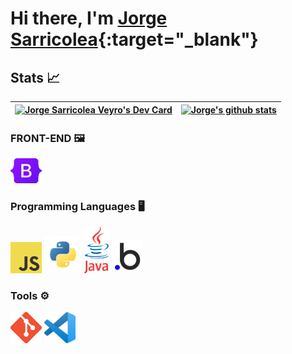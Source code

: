 # Hi there, I'm [Jorge Sarricolea](https://jorgesarricolea.com){:target="_blank"}

## Stats 📈

|<a href="https://app.daily.dev/JorgeSarricolea"><img src="https://api.daily.dev/devcards/69d7ee7a06a2499fb3da34a94117f982.png?r=b4n" width="400" alt="Jorge Sarricolea Veyro's Dev Card"/></a>| [![Jorge's github stats](https://github-readme-stats.vercel.app/api?username=JorgeSarricolea&show_icons=true&theme=tokyonight&?count_private=true&hide=[%22issues%22])](https://github.com/Coque-18SV) | 
| -------------------------------------------------------------------------- | ---------------------------------------------------------------------------- |
</nobr>

### FRONT-END 🖼️
[<img src="assets/boostrap.png" alt="boostrap logo" width="50">](https://getbootstrap.com/docs/5.3/getting-started/introduction/)

### Programming Languages 🖥️

[<img src="assets/javascript.png" alt="js logo" width="50">](https://developer.mozilla.org/en-US/docs/Web/JavaScript)
[<img src="assets/python.png" alt="python logo" width="60">](https://www.python.org/)
[<img src="assets/java.png" alt="ts logo" width="40">](https://www.java.com/es/)
[<img src="assets/bubbleio.png" alt="bl logo" width="50">](https://manual.bubble.io) 

### Tools ⚙️

[<img src="assets/git.png" alt="git logo" width="50">](https://git-scm.com/doc)
[<img src="assets/vscode.png" alt="vscode logo" width="50">](https://code.visualstudio.com/docs)
